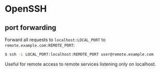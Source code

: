 # OpenSSH

## port forwarding

Forward all requests to `localhost:LOCAL_PORT` to `remote.example.com:REMOTE_PORT`:

```bash
$ ssh -L LOCAL_PORT:localhost:REMOTE_PORT user@remote.example.com
```

Useful for remote access to remote services listening only on localhost.
